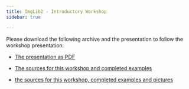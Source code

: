 ```yaml
---
title: ImgLib2 - Introductory Workshop
sidebar: true

---
```



 Please download the following archive and the presentation to follow the workshop presentation:

-   [The presentation as PDF](/media/imglib2-presentation.pdf)

<!-- -->

-   [The sources for this workshop and completed examples](/media/imglib2-introduction-src.zip)

<!-- -->

-   [the sources for this workshop, completed examples and pictures](/media/imglib2-introduction.zip)


